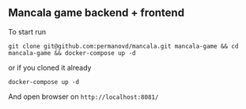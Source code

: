 Mancala game backend + frontend
-----

To start run

```shell
git clone git@github.com:permanovd/mancala.git mancala-game && cd mancala-game && docker-compose up -d
```

or if you cloned it already

```shell
docker-compose up -d
```

And open browser on `http://localhost:8081/`